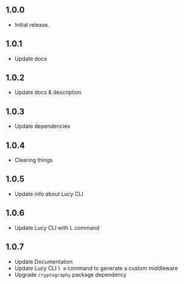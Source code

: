 ## 1.0.0

- Initial release.

## 1.0.1 

- Update docs 

## 1.0.2 

- Update docs & description

## 1.0.3 

- Update dependencies

## 1.0.4 

- Clearing things

## 1.0.5

- Update info about Lucy CLI

## 1.0.6 

- Update Lucy CLI with L command

## 1.0.7

- Update Documentation 
- Update Lucy CLI `l m` command to generate a custom middleware
- Upgrade `cryptography` package dependency